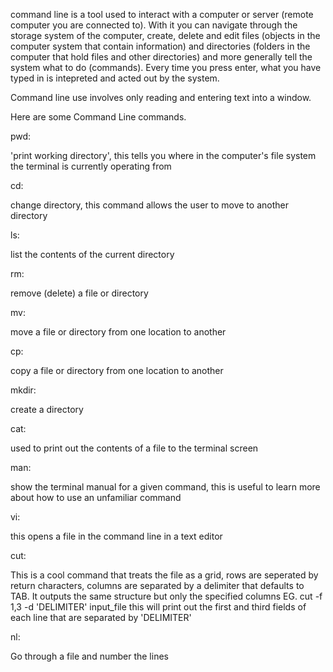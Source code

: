 command line is a tool used to interact with a computer or server (remote computer you are connected to). With it you can navigate through the storage system of the computer, create, delete and edit files (objects in the computer system that contain information) and directories (folders in the computer that hold files and other directories) and more generally tell the system what to do (commands). Every time you press enter, what you have typed in is intepreted and acted out by the system.

Command line use involves only reading and entering text into a window.

Here are some Command Line commands.

pwd:

'print working directory', this tells you where in the computer's file system the terminal is currently operating from

cd:

change directory, this command allows the user to move to another directory

ls:

list the contents of the current directory

rm:

remove (delete) a file or directory

mv:

move a file or directory from one location to another

cp:

copy a file or directory from one location to another

mkdir:

create a directory

cat:

used to print out the contents of a file to the terminal screen

man:

show the terminal manual for a given command, this is useful to learn more about how to use an unfamiliar command

vi:

this opens a file in the command line in a text editor

cut:

This is a cool command that treats the file as a grid, rows are seperated by return characters, columns are separated by a delimiter that defaults to TAB. It outputs the same structure but only the specified columns
EG. cut -f 1,3 -d 'DELIMITER' input_file
this will print out the first and third fields of each line that are separated by 'DELIMITER' 

nl: 

Go through a file and number the lines
